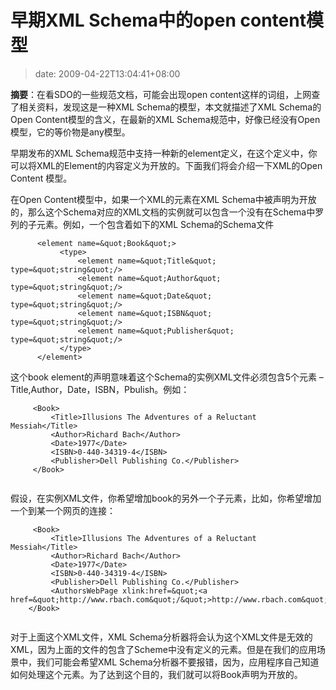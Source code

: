 # 早期XML Schema中的open content模型
>date: 2009-04-22T13:04:41+08:00


**摘要**：在看SDO的一些规范文档，可能会出现open content这样的词组，上网查了相关资料，发现这是一种XML Schema的模型，本文就描述了XML Schema的Open Content模型的含义，在最新的XML Schema规范中，好像已经没有Open模型，它的等价物是any模型。


早期发布的XML Schema规范中支持一种新的element定义，在这个定义中，你可以将XML的Element的内容定义为开放的。下面我们将会介绍一下XML的Open Content 模型。


在Open Content模型中，如果一个XML的元素在XML Schema中被声明为开放的，那么这个Schema对应的XML文档的实例就可以包含一个没有在Schema中罗列的子元素。例如，一个包含着如下的XML Schema的Schema文件




```
      <element name=&quot;Book&quot;>
           <type>
               <element name=&quot;Title&quot; type=&quot;string&quot;/>
               <element name=&quot;Author&quot; type=&quot;string&quot;/>
               <element name=&quot;Date&quot; type=&quot;string&quot;/>
               <element name=&quot;ISBN&quot; type=&quot;string&quot;/>
               <element name=&quot;Publisher&quot; type=&quot;string&quot;/>
           </type>
      </element>
```

这个book element的声明意味着这个Schema的实例XML文件必须包含5个元素 – Title,Author，Date，ISBN，Pbulish。例如：



```
     <Book>
         <Title>Illusions The Adventures of a Reluctant Messiah</Title>
         <Author>Richard Bach</Author>
         <Date>1977</Date>
         <ISBN>0-440-34319-4</ISBN>
         <Publisher>Dell Publishing Co.</Publisher>
     </Book>


```

假设，在实例XML文件，你希望增加book的另外一个子元素，比如，你希望增加一个到某一个网页的连接：



```
     <Book>
         <Title>Illusions The Adventures of a Reluctant Messiah</Title>
         <Author>Richard Bach</Author>
         <Date>1977</Date>
         <ISBN>0-440-34319-4</ISBN>
         <Publisher>Dell Publishing Co.</Publisher>
         <AuthorsWebPage xlink:href=&quot;<a href=&quot;http://www.rbach.com&quot;/&quot;>http://www.rbach.com&quot;/</a>>
    </Book>


```

对于上面这个XML文件，XML Schema分析器将会认为这个XML文件是无效的XML，因为上面的文件的包含了Scheme中没有定义的元素。但是在我们的应用场景中，我们可能会希望XML Schema分析器不要报错，因为，应用程序自己知道如何处理<AuthorsWebPage>这个元素。为了达到这个目的，我们就可以将Book声明为开放的。



